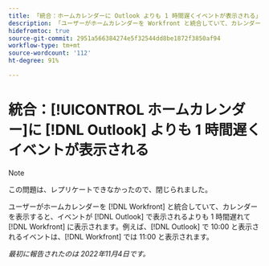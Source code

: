 ```yaml
---
title: 「統合：ホームカレンダーに Outlook よりも 1 時間遅くイベントが表示される」
description: 「ユーザーがホームカレンダーを Workfront と統合していて、カレンダーを表示すると、イベントが Outlook で表示されるよりも 1 時間遅れて Workfront に表示されます。例えば、Outlook で 10:00 と表示されるイベントは、Workfront では 11:00 と表示されます。」
hidefromtoc: true
source-git-commit: 2951a566384274e5f32544dd8be1872f3850af94
workflow-type: tm+mt
source-wordcount: '112'
ht-degree: 91%

---
```



# 統合：[!UICONTROL ホームカレンダー]に [!DNL Outlook] よりも 1 時間遅くイベントが表示される

>[!NOTE]
>
>この問題は、レプリケートできなかったので、閉じられました。

ユーザーがホームカレンダーを [!DNL Workfront] と統合していて、カレンダーを表示すると、イベントが [!DNL Outlook] で表示されるよりも 1 時間遅れて [!DNL Workfront] に表示されます。例えば、[!DNL Outlook] で 10:00 と表示されるイベントは、[!DNL Workfront] では 11:00 と表示されます。

_最初に報告されたのは 2022年11月4日です。_

